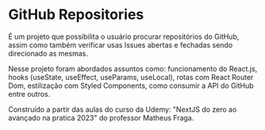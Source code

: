 # GitHub Repositories

É um projeto que possibilita o usuário procurar repositórios do GitHub, assim como também verificar usas Issues abertas e fechadas sendo direcionado as mesmas.

Nesse projeto foram abordados assuntos como: funcionamento do React.js, hooks (useState, useEffect, useParams, useLocal), rotas com React Router Dom, estilização com Styled Components, como consumir a API do GitHub entre outros.

Construído a partir das aulas do curso da Udemy: "NextJS do zero ao avançado na pratica 2023" do professor Matheus Fraga.

